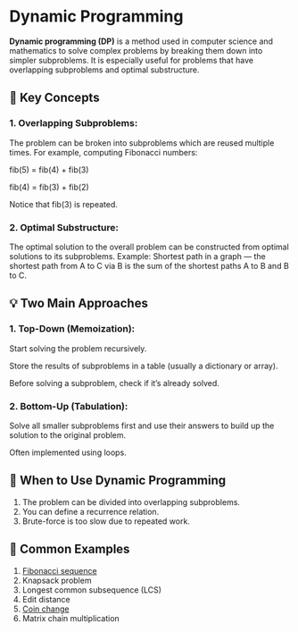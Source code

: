 # Dynamic Programming

**Dynamic programming (DP)** is a method used in computer science and mathematics to solve complex problems by breaking them down into simpler subproblems. It is especially useful for problems that have overlapping subproblems and optimal substructure.

## 🧠 Key Concepts

### 1. Overlapping Subproblems:

The problem can be broken into subproblems which are reused multiple times. For example, computing Fibonacci numbers:

fib(5) = fib(4) + fib(3)

fib(4) = fib(3) + fib(2)

Notice that fib(3) is repeated.

### 2. Optimal Substructure:

The optimal solution to the overall problem can be constructed from optimal solutions to its subproblems.
Example: Shortest path in a graph — the shortest path from A to C via B is the sum of the shortest paths A to B and B to C.

## 💡 Two Main Approaches

### 1. Top-Down (Memoization):

Start solving the problem recursively.

Store the results of subproblems in a table (usually a dictionary or array).

Before solving a subproblem, check if it’s already solved.

### 2. Bottom-Up (Tabulation):

Solve all smaller subproblems first and use their answers to build up the solution to the original problem.

Often implemented using loops.

## 🧰 When to Use Dynamic Programming

1. The problem can be divided into overlapping subproblems.
2. You can define a recurrence relation.
3. Brute-force is too slow due to repeated work.

## 🧮 Common Examples

1. [Fibonacci sequence](Fibonacci.java)
2. Knapsack problem
3. Longest common subsequence (LCS)
4. Edit distance
5. [Coin change](CoinChange.java)
6. Matrix chain multiplication